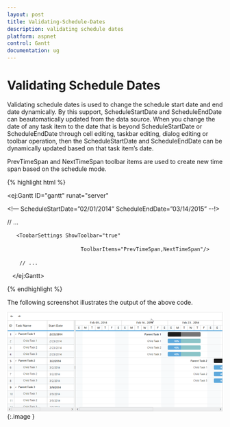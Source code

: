 ```yaml
---
layout: post
title: Validating-Schedule-Dates
description: validating schedule dates
platform: aspnet
control: Gantt
documentation: ug
---
```


# Validating Schedule Dates

Validating schedule dates is used to change the schedule start date and end date dynamically. By this support, ScheduleStartDate and ScheduleEndDate can beautomatically updated from the data source. When you change the date of any task item to the date that is beyond ScheduleStartDate or ScheduleEndDate through cell editing, taskbar editing, dialog editing or toolbar operation, then the ScheduleStartDate and ScheduleEndDate can be dynamically updated based on that task item’s date.

PrevTimeSpan and NextTimeSpan toolbar items are used to create new time span based on the schedule mode.





{% highlight html %}



<ej:Gantt ID="gantt" runat="server"

<!— ScheduleStartDate=”02/01/2014” ScheduleEndDate=”03/14/2015” --!>

>

// ...

       <ToobarSettings ShowToolbar="true" 

                            ToolbarItems="PrevTimeSpan,NextTimeSpan"/>

        // ...

   </ej:Gantt>



{% endhighlight %}


The following screenshot illustrates the output of the above code.

![](Validating-Schedule-Dates_images/Validating-Schedule-Dates_img1.png)
{:.image }


